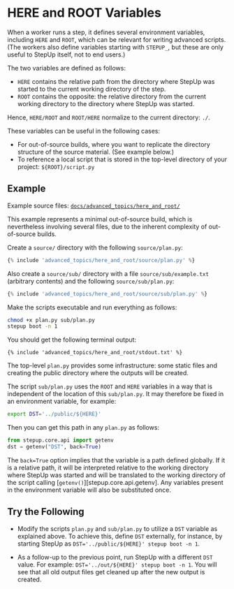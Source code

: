 # HERE and ROOT Variables

When a worker runs a step, it defines several environment variables,
including `HERE` and `ROOT`, which can be relevant for writing advanced scripts.
(The workers also define variables starting with `STEPUP_`,
but these are only useful to StepUp itself, not to end users.)

The two variables are defined as follows:

- `HERE` contains the relative path from the directory where StepUp was started
  to the current working directory of the step.
- `ROOT` contains the opposite: the relative directory from the current working directory
  to the directory where StepUp was started.

Hence, `HERE/ROOT` and `ROOT/HERE` normalize to the current directory: `./`.

These variables can be useful in the following cases:

- For out-of-source builds, where you want to replicate the directory structure of the source material.
  (See example below.)
- To reference a local script that is stored in the top-level directory of your project:
  `${ROOT}/script.py`

## Example

Example source files: [`docs/advanced_topics/here_and_root/`](https://github.com/reproducible-reporting/stepup-core/tree/main/docs/advanced_topics/here_and_root)

This example represents a minimal out-of-source build,
which is nevertheless involving several files,
due to the inherent complexity of out-of-source builds.

Create a `source/` directory with the following `source/plan.py`:

```python
{% include 'advanced_topics/here_and_root/source/plan.py' %}
```

Also create a `source/sub/` directory with a file `source/sub/example.txt` (arbitrary contents)
and the following `source/sub/plan.py`:

```python
{% include 'advanced_topics/here_and_root/source/sub/plan.py' %}
```

Make the scripts executable and run everything as follows:

```bash
chmod +x plan.py sub/plan.py
stepup boot -n 1
```

You should get the following terminal output:

```text
{% include 'advanced_topics/here_and_root/stdout.txt' %}
```

The top-level `plan.py` provides some infrastructure:
some static files and creating the public directory where the outputs will be created.

The script `sub/plan.py` uses the `ROOT` and `HERE` variables in a way
that is independent of the location of this `sub/plan.py`.
It may therefore be fixed in an environment variable, for example:

```bash
export DST='../public/${HERE}'
```

Then you can get this path in any `plan.py` as follows:

```python
from stepup.core.api import getenv
dst = getenv("DST", back=True)
```

The `back=True` option implies that the variable is a path defined globally.
If it is a relative path, it will be interpreted relative to the working directory where
StepUp was started and will be translated to the working directory of the script calling
[`getenv()`][stepup.core.api.getenv].
Any variables present in the environment variable will also be substituted once.

## Try the Following

- Modify the scripts `plan.py` and `sub/plan.py` to utilize a `DST` variable as explained above.
  To achieve this, define `DST` externally, for instance,
  by starting StepUp as `DST='../public/${HERE}' stepup boot -n 1`.

- As a follow-up to the previous point, run StepUp with a different `DST` value.
  For example: `DST='../out/${HERE}' stepup boot -n 1`.
  You will see that all old output files get cleaned up after the new output is created.
